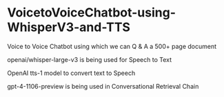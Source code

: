 # VoicetoVoiceChatbot-using-WhisperV3-and-TTS

Voice to Voice Chatbot using which we can Q & A a 500+ page document

openai/whisper-large-v3 is being used for Speech to Text 

OpenAI tts-1 model to convert text to Speech

gpt-4-1106-preview is being used in Conversational Retrieval Chain
